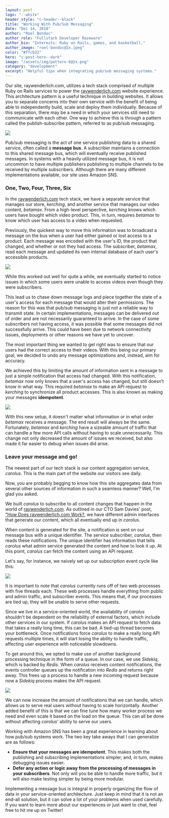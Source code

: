 ```yaml
---
layout: post
logo: "--white"
header_style: "c-header--black"
title: "Working With Pub/Sub Messaging"
date: "Dec 14, 2018"
author: "Roel Bondoc"
author_role: "Fullstack Developer Razeware"
author_bio: "Interests: Ruby on Rails, games, and basketball."
author_image: "roel-bondoc@2x.jpeg"
color: "#ffcb32"
hero: "c-post-hero--dark"
image: "/assets/img/pattern-6@2x.png"
category: "development"
excerpt: "Helpful tips when integrating pub/sub messaging systems."
---
```


Our site, raywenderlich.com, utilizes a tech stack comprised of multiple Ruby on Rails services to power the [raywenderlich.com](https://www.raywenderlich.com) website experience. This architecture pattern is a useful technique in building websites. It allows you to separate concerns into their own service with the benefit of being able to independently build, scale and deploy them individually. Because of this separation, there may be a need in which your services still need to communicate with each other. One way to achieve this is through a pattern called the publish-subscribe pattern, referred to as pub/sub messaging.

![](assets/img/2018-12-03/pubsub-1-system.png)

Pub/sub messaging is the act of one service publishing data to a shared service, often called a **message bus**. A subscriber maintains a connection to this shared message bus, which will eventually receive published messages. In systems with a heavily utilized message bus, it is not uncommon to have multiple publishers publishing to multiple channels to be received by multiple subscribers. Although there are many different implementations available, our site uses Amazon SNS.

### One, Two, Four, Three, Six

In the [raywenderlich.com](https://www.raywenderlich.com) tech stack, we have a separate service that manages our store, *kerching*, and another service that manages our video content, *betamax*. From a high-level perspective, *kerching* knows which users have bought which video product. This, in turn, requires *betamax* to know which user has access to a video when requested. 

Previously, the quickest way to move this information was to broadcast a message on the bus when a user had either gained or lost access to a product. Each message was encoded with the user's ID, the product that changed, and whether or not they had access. The subscriber, *betamax*, read each message and updated its own internal database of each user's accessible products.

![](assets/img/2018-12-03/pubsub-2-synchronous.png)

While this worked out well for quite a while, we eventually started to notice issues in which some users were unable to access videos even though they were subscribers. 

This lead us to chase down message logs and piece together the state of a user's access for each message that would alter their permissions. The reason for this was that pub/sub messaging is just not a reliable way to transmit state. In certain implementations, messages can be delivered out of order and are not necessarily guaranteed to arrive. In the case of some subscribers not having access, it was possible that some messages did not successfully arrive. This could have been due to network connectivity issues, deployments or other reasons we have yet to uncover.

The most important thing we wanted to get right was to ensure that our users had the correct access to their videos. With this being our primary goal, we decided to undo any message optimizations and, instead, aim for accuracy. 

We achieved this by limiting the amount of information sent in a message to just a simple notification that access had changed. With this notification, *betamax* now only knows that a user's access has changed, but still doesn’t know in what way. This required *betamax* to make an API request to *kerching* to synchronize all product accesses. This is also known as making your messages **idempotent**.

![](assets/img/2018-12-03/pubsub-3-idempotent.png)

With this new setup, it doesn't matter what information or in what order *betamax* receives a message. The end result will always be the same. Fortunately, *betamax* and *kerching* have a sizeable amount of traffic that can handle a few more API calls without having to scale unnecessarily. This change not only decreased the amount of issues we received, but also made it far easier to debug when issues did arise.

### Leave your message and go!

The newest part of our tech stack is our content aggregation service, *carolus*. This is the main part of the website our visitors see daily. 

Now, you are probably begging to know how this site aggregates data from several other sources of information in such a seamless manner? Well, I'm glad you asked. 

We built *carolus* to subscribe to all content changes that happen in the world of [raywenderlich.com](https://www.raywenderlich.com). As outlined in our CTO Sam Davies' post, ["How Does raywenderlich.com Work?](https://engineering.razeware.com/how-does-raywenderlich-com-work), we have different admin interfaces that generate our content, which all eventually end up in *carolus*.

When content is generated for the site, a notification is sent on our message bus with a unique identifier. The service subscriber, *carolus*, then reads these notifications. The unique identifier has information that tells *carolus* what admin service generated the content and how to look it up. At this point, *carolus* can fetch the content using an API request.

Let's say, for instance, we naively set up our subscription event cycle like this:

![](assets/img/2018-12-03/pubsub-4-synchronous.png)

It is important to note that *carolus* currently runs off of two web processes with five threads each. These web processes handle everything from public and admin traffic, and subscriber events. This means that, if our processes are tied up, they will be unable to serve other requests.

Since we live in a service-oriented world, the availability of *carolus* shouldn't be dependent on the reliability of external factors, which include other services in our system. If *carolus* makes an API request to fetch data that takes a really long time, this can be bad. A tied-up thread becomes your bottleneck. Once notifications force *carolus* to make a really long API requests multiple times, it will start losing the ability to handle traffic, affecting user experience with noticeable slowdowns.

To get around this, we opted to make use of another background processing technique in the form of a queue. In our case, we use *Sidekiq*, which is backed by *Redis*. When *carolus* receives content notifications, the events controller queues up the notification into *Redis* and returns right away. This frees up a process to handle a new incoming request because now a *Sidekiq* process makes the API request.

![](assets/img/2018-12-03/pubsub-5-queue.png)

We can now increase the amount of notifications that we can handle, which allows us to serve real users without having to scale horizontally. Another added benefit of this is that we can fine tune how many worker process we need and even scale it based on the load on the queue. This can all be done without affecting *carolus*' ability to serve our users.

Working with Amazon SNS has been a great experience in learning about how pub/sub systems work. The two key take aways that I can generalize are as follows:

* **Ensure that your messages are idempotent**. This makes both the publishing and subscribing implementations simpler, and, in turn, makes debugging issues easier.
* **Defer any action or logic away from the processing of messages in your subscribers**. Not only will you be able to handle more traffic, but it will also make testing simpler by being more modular.

Implementing a message bus is integral in properly organizing the flow of data in your service-oriented architecture. Just keep in mind that it is not an end-all solution, but it can solve a lot of your problems when used carefully. If you want to learn more about our experiences or just want to chat, feel free to hit me up on Twitter!
